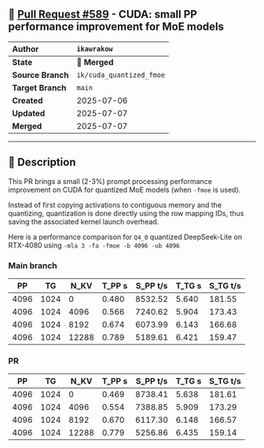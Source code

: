 ## 🔀 [Pull Request #589](https://github.com/ikawrakow/ik_llama.cpp/pull/589) - CUDA: small PP performance improvement for MoE models

| **Author** | `ikawrakow` |
| :--- | :--- |
| **State** | 🔀 **Merged** |
| **Source Branch** | `ik/cuda_quantized_fmoe` |
| **Target Branch** | `main` |
| **Created** | 2025-07-06 |
| **Updated** | 2025-07-07 |
| **Merged** | 2025-07-07 |

---

## 📄 Description

This PR brings a small (2-3%) prompt processing performance improvement on CUDA for quantized MoE models (when  `-fmoe` is used).

Instead of first copying activations to contiguous memory and the quantizing, quantization is done directly using the row mapping IDs, thus saving the associated kernel launch overhead. 

Here is a performance comparison for `Q4_0` quantized DeepSeek-Lite on RTX-4080 using `-mla 3 -fa -fmoe -b 4096 -ub 4096`

### Main branch

|    PP |     TG |   N_KV |   T_PP s | S_PP t/s |   T_TG s | S_TG t/s |
|-------|--------|--------|----------|----------|----------|----------|
|  4096 |   1024 |      0 |    0.480 |  8532.52 |    5.640 |   181.55 |
|  4096 |   1024 |   4096 |    0.566 |  7240.62 |    5.904 |   173.43 |
|  4096 |   1024 |   8192 |    0.674 |  6073.99 |    6.143 |   166.68 |
|  4096 |   1024 |  12288 |    0.789 |  5189.61 |    6.421 |   159.47 |

### PR

|    PP |     TG |   N_KV |   T_PP s | S_PP t/s |   T_TG s | S_TG t/s |
|-------|--------|--------|----------|----------|----------|----------|
|  4096 |   1024 |      0 |    0.469 |  8738.41 |    5.638 |   181.61 |
|  4096 |   1024 |   4096 |    0.554 |  7388.85 |    5.909 |   173.29 |
|  4096 |   1024 |   8192 |    0.670 |  6117.30 |    6.148 |   166.57 |
|  4096 |   1024 |  12288 |    0.779 |  5256.86 |    6.435 |   159.14 |